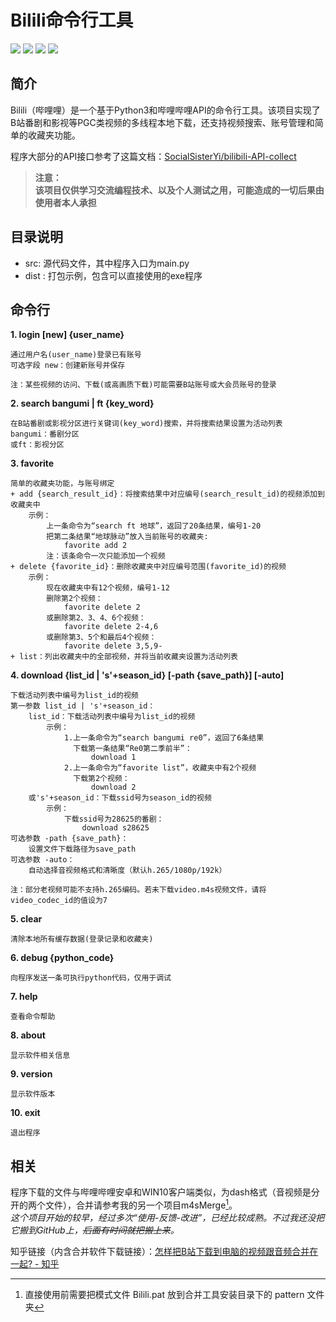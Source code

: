 # Bilili命令行工具
![](https://img.shields.io/badge/Build-success-yellow) ![](https://img.shields.io/badge/Version-1.0-orange) ![](https://img.shields.io/badge/Python-3.x-blue) ![](https://img.shields.io/badge/LICENSE-GPLv3-green)
## 简介
Bilili（哔哩哩）是一个基于Python3和哔哩哔哩API的命令行工具。该项目实现了B站番剧和影视等PGC类视频的多线程本地下载，还支持视频搜索、账号管理和简单的收藏夹功能。

程序大部分的API接口参考了这篇文档：[SocialSisterYi/bilibili-API-collect](https://github.com/SocialSisterYi/bilibili-API-collect)
>**注意：  
>该项目仅供学习交流编程技术、以及个人测试之用，可能造成的一切后果由使用者本人承担**

## 目录说明
* src: 源代码文件，其中程序入口为main.py
* dist : 打包示例，包含可以直接使用的exe程序

## 命令行
**1. login [new] \{user_name}**

    通过用户名(user_name)登录已有账号
    可选字段 new：创建新账号并保存

    注：某些视频的访问、下载(或高画质下载)可能需要B站账号或大会员账号的登录

**2. search bangumi | ft \{key_word}**

    在B站番剧或影视分区进行关键词(key_word)搜索，并将搜索结果设置为活动列表  
    bangumi：番剧分区  
    或ft：影视分区  

**3. favorite**

    简单的收藏夹功能，与账号绑定
    + add {search_result_id}：将搜索结果中对应编号(search_result_id)的视频添加到收藏夹中
        示例：
            上一条命令为“search ft 地球”，返回了20条结果，编号1-20
            把第二条结果“地球脉动”放入当前账号的收藏夹:
                favorite add 2
            注：该条命令一次只能添加一个视频
    + delete {favorite_id}：删除收藏夹中对应编号范围(favorite_id)的视频
        示例：
            现在收藏夹中有12个视频，编号1-12
            删除第2个视频：
                favorite delete 2
            或删除第2、3、4、6个视频：
                favorite delete 2-4,6
            或删除第3、5个和最后4个视频：
                favorite delete 3,5,9-
    + list：列出收藏夹中的全部视频，并将当前收藏夹设置为活动列表

**4. download {list_id | 's'+season_id} [-path {save_path}] [-auto]**

    下载活动列表中编号为list_id的视频
    第一参数 list_id | 's'+season_id：
        list_id：下载活动列表中编号为list_id的视频
            示例：
                1.上一条命令为“search bangumi re0”，返回了6条结果
                  下载第一条结果“Re0第二季前半”：
                      download 1
                2.上一条命令为“favorite list”，收藏夹中有2个视频
                  下载第2个视频：
                      download 2
        或's'+season_id：下载ssid号为season_id的视频
            示例：
                下载ssid号为28625的番剧：
                    download s28625
    可选参数 -path {save_path}：
        设置文件下载路径为save_path
    可选参数 -auto：
        自动选择音视频格式和清晰度（默认h.265/1080p/192k）

    注：部分老视频可能不支持h.265编码。若未下载video.m4s视频文件，请将video_codec_id的值设为7

**5. clear**

    清除本地所有缓存数据(登录记录和收藏夹)

**6. debug \{python_code}**

    向程序发送一条可执行python代码，仅用于调试

**7. help**

    查看命令帮助

**8. about**

    显示软件相关信息

**9. version**

    显示软件版本

**10. exit**

    退出程序

## 相关
程序下载的文件与哔哩哔哩安卓和WIN10客户端类似，为dash格式（音视频是分开的两个文件），合并请参考我的另一个项目m4sMerge[^1]。  
*这个项目开始的较早，经过多次“使用-反馈-改进”，已经比较成熟。不过我还没把它搬到GitHub上，~~后面有时间就把搬上来~~。*

知乎链接（内含合并软件下载链接）：[怎样把B站下载到电脑的视频跟音频合并在一起? - 知乎](https://www.zhihu.com/question/354969536/answer/1270358138)
[^1]: 直接使用前需要把模式文件 Bilili.pat 放到合并工具安装目录下的 pattern 文件夹

